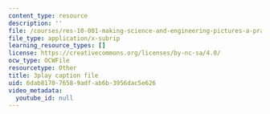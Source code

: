 ```yaml
---
content_type: resource
description: ''
file: /courses/res-10-001-making-science-and-engineering-pictures-a-practical-guide-to-presenting-your-work-spring-2016/6dab817076589adfab6b3956dac5e626_tei0bSKTyf0.srt
file_type: application/x-subrip
learning_resource_types: []
license: https://creativecommons.org/licenses/by-nc-sa/4.0/
ocw_type: OCWFile
resourcetype: Other
title: 3play caption file
uid: 6dab8170-7658-9adf-ab6b-3956dac5e626
video_metadata:
  youtube_id: null
---
```

